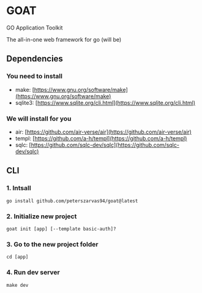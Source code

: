 # GOAT

GO Application Toolkit

The all-in-one web framework for go (will be)

## Dependencies

### You need to install

- make: [https://www.gnu.org/software/make](https://www.gnu.org/software/make)
- sqlite3: [https://www.sqlite.org/cli.html](https://www.sqlite.org/cli.html)

### We will install for you

- air: [https://github.com/air-verse/air](https://github.com/air-verse/air)
- templ: [https://github.com/a-h/templ](https://github.com/a-h/templ)
- sqlc: [https://github.com/sqlc-dev/sqlc](https://github.com/sqlc-dev/sqlc)

## CLI

### 1. Intsall

`go install github.com/peterszarvas94/goat@latest`

### 2. Initialize new project

`goat init [app] [--template basic-auth]?`

### 3. Go to the new project folder

`cd [app]`

### 4. Run dev server

`make dev`
